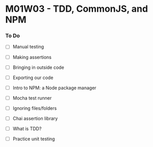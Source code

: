 # M01W03 - TDD, CommonJS, and NPM

### To Do
- [ ] Manual testing
- [ ] Making assertions
- [ ] Bringing in outside code
- [ ] Exporting our code
- [ ] Intro to NPM: a Node package manager
- [ ] Mocha test runner
- [ ] Ignoring files/folders
- [ ] Chai assertion library
- [ ] What is TDD?
- [ ] Practice unit testing














